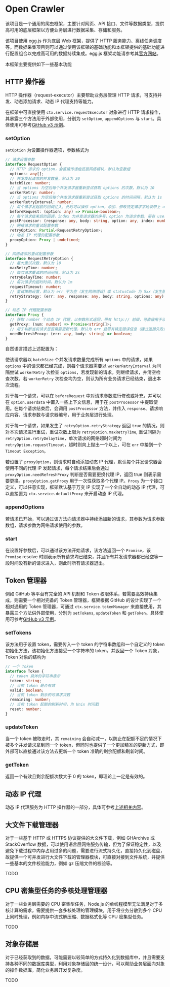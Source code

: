 # Open Crawler

该项目是一个通用的爬虫框架，主要针对网页、API 接口、文件等数据类型，提供高可用的底层框架以方便业务层进行数据采集、存储和服务。

该项目使用 egg.js 作为底层 Web 框架，提供了 HTTP 服务能力、离线任务调度等。而数据采集项目则可以通过使用该框架的基础功能和本框架提供的基础功能进行配置组合以完成高可用的数据持续集成。egg.js 框架功能请参考其[官方网站](https://eggjs.org/)。

本框架主要提供如下一些基本功能

## HTTP 操作器

HTTP 操作器（request-executor）主要帮助业务层管理 HTTP 请求，可支持并发、动态添加请求、动态 IP 代理支持等能力。

在框架中可直接使用 `ctx.service.requestExecutor` 对象进行 HTTP 请求操作，其暴露三个方法用于外部使用，分别为 `setOption`, `appendOptions` 与 `start`。具体使用可参考[GitHub v3 示例](./app/schedule/examples/github_v3_example.ts)。

### setOption

`setOption` 为设置操作器选项，参数格式为

``` typescript
// 请求设置参数
interface RequestOption {
  // HTTP 请求的 option，会直接传递给底层网络模块，默认为空数组
  options: any[];
  // 并发发起请求的并发数量，默认为 20
  batchSize: number;
  // 当 options 为空后每个并发请求器重新尝试获取 options 的次数，默认为 10
  workerRetry: number;
  // 当 options 为空后每个并发请求器重新尝试获取 options 的时间间隔，默认为 1s
  workerRetryInterval: number;
  // 每个请求发起前的回调注入，此时可以操作 option，添加、修改特定请求字段或带上 userdata，返回 false 则表示取消此次请求，但 postProcessor 依然会调用，但其 response 与 body 为 undefined
  beforeRequest: (option: any) => Promise<boolean>;
  // 每个请求结束后的回调，index 为并发请求器的序号，option 为请求参数，带有 userdata
  postProcessor: (response: any, body: string, option: any, index: number) => Promise<void>;
  // 网络请求的重试配置参数
  retryOption: Partial<RequestRetryOption>;
  // 动态 IP 代理的配置参数
  proxyOption: Proxy | undefined;
}

// 网络请求的重试配置参数
interface RequestRetryOption {
  // 最大重试次数，默认为 10
  maxRetryTime: number;
  // 每次请求重试的时间间隔，默认为 2s
  retryDelayTime: number;
  // 每次请求的超时时间，默认为 1m
  requestTimeout: number;
  // 重试策略设置，默认为 err 不为空（发生网络错误）或 statusCode 为 5xx（发生服务器错误），返回 true 重试，返回 false 则不再重试
  retryStrategy: (err: any, response: any, body: string, options: any) => boolean | Promise<boolean>;
}

// 动态 IP 代理配置参数
interface Proxy {
  // 获取 number 个动态 IP 代理，以参数形式返回，带有 http:// 前缀，可直接用于设置代理转发
  getProxy: (num: number) => Promise<string[]>;
  // 用于判断当前请求是否需要更新代理，默认为 err 且带有特定错误信息（建立连接失败或 TLS 版本不兼容）
  needRefreshProxy: (err: any, body: string) => boolean;
}
```

自然语言描述上述配置为：

使该请求器以 `batchSize` 个并发请求数量完成所有 `options` 中的请求，如果 `options` 中的请求都已经完成，则每个请求器需要以 `workerRetryInterval` 为间隔尝试 `workerRetry` 次检查 `options`，若发现新的请求，则继续请求，并清空检查次数。若 `workerRetry` 次检查均为空，则认为所有业务请求已经结束，退出本次流程。

对于每一个请求，可以在 `beforeRequest` 中对请求参数进行修改或补充，并可以在 `option.userdata` 中置入一些上下文信息，用于在 `postProcessor` 中提取使用。在每个请求结束后，会调用 `postProcessor` 方法，并传入 `response`、请求响应内容、请求参数与请求器编号，用于业务层进行处理。

对于每一个请求，如果发生了 `retryOption.retryStrategy` 返回 `true` 的情况，则对本次请求进行重试，重试次数上限为 `retryOption.maxRetryTime`, 重试间隔为 `retryOption.retryDelayTime`，单次请求的网络超时时间为 `retryOption.requestTimeout`，超时则向上抛出一个以上，可在 `err` 中接到一个 `Timeout Exception`。

若设置了 `proxyOption`，则请求时自动添加动态 IP 代理，默认每个并发请求器会使用不同的代理 IP 发起请求，每个请求结束后会通过 `proxyOption.needRefreshProxy` 判断是否需要更换代理 IP，返回 true 则表示需要更换。`proxyOption.getProxy` 用于一次性获取多个代理 IP。`Proxy` 为一个接口定义，可以任意实现，框架默认基于万变 IP 实现了一个全自动的动态 IP 代理，可以直接置为 `ctx.service.defaultProxy` 来开启动态 IP 代理。

### appendOptions

若请求已开始，可以通过该方法向请求器中持续添加新的请求，其参数为请求参数数组，请求参数为网络请求使用的参数。

### start

在设置好参数后，可以通过该方法开始请求，该方法返回一个 `Promise`，该 `Promise` resolve 时则表示所有请求均已结束，并且所有并发请求器都已经空等一段时间没有新的请求进入，则此时所有请求器退出。

## Token 管理器

例如 GitHub 等平台有完全的 API 机制和 Token 权限体系，若需要高效持续集成，则需要一个相对完备的 Token 管理器，框架根据 GitHub 的设计实现了一个相对通用的 Token 管理器，可通过 `ctx.service.tokenManager` 来直接使用，其暴露三个方法供外部使用，分别为 `setTokens`, `updateToken` 和 `getToken`。具体使用可参考[GitHub v3 示例](./app/schedule/github_v3_example.ts)。

### setTokens

该方法用于设置 token，需要传入一个 token 的字符串数组和一个自定义的 token 初始化方法，该初始化方法接受一个字符串的 token，并返回一个 Token 对象，Token 对象的结构为

```typescript
// 一个 Token
interface Token {
  // token 具体的字符串表示
  token: string;
  // 当前 token 是否有效
  valid: boolean;
  // 当前 token 剩余的可请求次数
  remaining: number;
  // 当前 token 配额的刷新时间，为 Unix 时间戳
  reset: number;
}
```

### updateToken

当一个 token 被取走时，其 `remaining` 会自动减一，以防止在配额不足的情况下被多个并发请求拿到同一个 token，但同时也提供了一个更加精准的更新方式，即外部可以直接通过该方法去更新一个 token 准确的剩余配额和刷新时间。

### getToken

返回一个有效且剩余配额次数大于 0 的 token，即理论上一定是有效的。

## 动态 IP 代理

动态 IP 代理服务为 HTTP 操作器的一部分，具体可参考[上述相关内容](#setOption)。

## 大文件下载管理器

对于一些基于 HTTP 或 HTTPS 协议提供的大文件下载，例如 GHArchive 或 StackOverflow 数据，可以使用语言层网络服务传输，但为了保证稳定性，以及避免下载过程中内存占用过多的问题，需要进行流式持久化，直接持久化到磁盘，故提供一个可并发进行大文件下载的管理器模块，可直接对接到文件系统，并提供一些基本的文件校验能力，例如 gz 压缩文件的校验等。

TODO

## CPU 密集型任务的多核处理管理器

对于一些业务层需要的 CPU 密集型任务，Node.js 的单线程模型无法满足对于多核计算的需求，需要提供一套多核处理的管理模块，用于将业务分散到多个 CPU 上同时处理，例如内存中流式解压缩、数据格式化等 CPU 密集型任务。

TODO

## 对象存储层

对于已经获取到的数据，可能需要以较简单的方式持久化到数据库中，并且需要支持各种不同的数据库类型，利用对象存储层的统一设计，可以帮助业务层面向对象的操作数据库，简化业务层开发复杂度。

TODO
